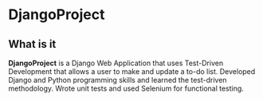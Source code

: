 # DjangoProject

## What is it

**DjangoProject** is a Django Web Application that uses Test-Driven Development that allows a user to make and update a to-do list.
Developed Django and Python programming skills and learned the test-driven methodology. Wrote unit tests and used Selenium for functional testing.
